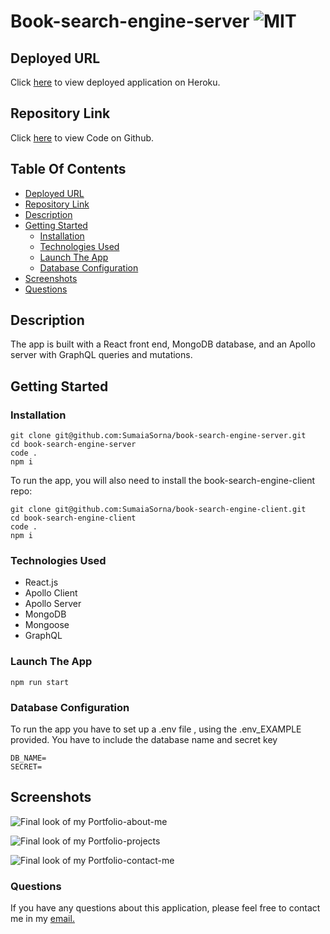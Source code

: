 # Book-search-engine-server ![MIT](https://img.shields.io/static/v1?label=MIT&message=License&color=green)

## Deployed URL

Click [here](https://secure-coast-73388.herokuapp.com/) to view deployed application on Heroku.

## Repository Link

Click [here](https://github.com/SumaiaSorna/book-search-engine-server/tree/dev) to view Code on Github.

## Table Of Contents

- [Deployed URL](#deployed-url)
- [Repository Link](#repository-link)
- [Description](#description)
- [Getting Started](#getting-started)
  - [Installation](#installation)
  - [Technologies Used](#technologies-used)
  - [Launch The App](#launch-the-app)
  - [Database Configuration](#database-configuration)
- [Screenshots](#screenshots)
- [Questions](#questions)

## Description

The app is built with a React front end, MongoDB database, and an Apollo server with GraphQL queries and mutations.

## Getting Started

### Installation

```
git clone git@github.com:SumaiaSorna/book-search-engine-server.git
cd book-search-engine-server
code .
npm i
```

To run the app, you will also need to install the book-search-engine-client repo:

```
git clone git@github.com:SumaiaSorna/book-search-engine-client.git
cd book-search-engine-client
code .
npm i
```

### Technologies Used

- React.js
- Apollo Client
- Apollo Server
- MongoDB
- Mongoose
- GraphQL

### Launch The App

```
npm run start
```

### Database Configuration

To run the app you have to set up a .env file , using the .env_EXAMPLE provided. You have to include the database name and secret key

```
DB_NAME=
SECRET=
```

## Screenshots

![Final look of my Portfolio-about-me](./src/assets/screenshots/#)

![Final look of my Portfolio-projects](./src/assets/screenshots/#)

![Final look of my Portfolio-contact-me](./src/assets/screenshots/#)

### Questions

If you have any questions about this application, please feel free to contact me in my <a href="mailto:sorna.sumaia@gmail.com">email.</a>
